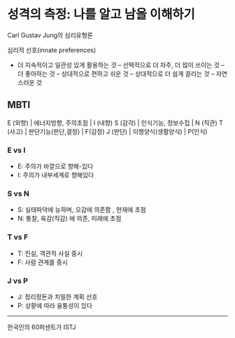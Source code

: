 # 성격의 측정: 나를 알고 남을 이해하기

Carl Gustav Jung의 심리유형론

심리적 선호(innate preferences)
- 더 지속적이고 일관성 있게 활용하는 것
– 선택적으로 더 자주, 더 많이 쓰이는 것
– 더 좋아하는 것
– 상대적으로 편하고 쉬운 것
– 상대적으로 더 쉽게 끌리는 것
– 자연스러운 것

## MBTI

E (외향) | 에너지방향, 주의초점 | I (내향)
S (감각) | 인식기능, 정보수집 | N (직관)
T (사고) | 판단기능(판단,결정) | F(감정)
J (판단) | 이행양식(생활양식) | P(인식)

### E vs I
- E: 주의가 바깥으로 향해-있다
- I: 주의가 내부세계로 향해있다

### S vs N
- S: 실태파악에 능하며, 오감에 의존함 , 현재에 초점
- N: 통찰, 육감(직감) 에 의존, 미래에 초점

### T vs F
- T: 진실, 객관적 사실 중시
- F: 사람 관계를 중시

### J vs P
- J: 정리정돈과 치밀한 계획 선호
- P: 상황에 따라 융퉁성이 있다

-------------
한국인의 60퍼센트가 ISTJ

